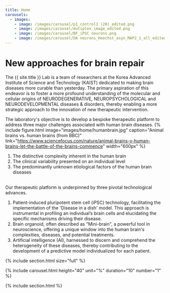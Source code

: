 ```yaml
---
title: Home
carousels:
  - images: 
    - image: /images/carousel/p1_control1 (20)_edited.png
    - image: /images/carousel/mutiplex_image_edited.png
    - image: /images/carousel/BF_iPSC neurons.png
    - image: /images/carousel/DA neurons_Hoechst_asyn_MAP2_1_all_edited.png
---
```


# New approaches for brain repair

The {{ site.title }} Lab is a team of researchers at the Korea Advanced Institute of Science and Technology (KAIST) dedicated to making brain diseases more curable than yesterday. The primary aspiration of this endeavor is to foster a more profound understanding of the molecular and cellular origins of NEURODEGENERATIVE, NEUROPSYCHOLOGICAL and NEURODEVELOPMENTAL diseases & disorders, thereby enabling a more strategic approach to the innovation of new therapeutic intervention.
<br>

The laboratory's objective is to develop a bespoke therapeutic platform to address three major challenges associated with human brain diseases.
{% include figure.html image="images/home/humanbrain.jpg" caption="Animal brains vs. human brains (from BBC)" link="https://www.sciencefocus.com/nature/animal-brains-v-human-brains-let-the-battle-of-the-brains-commence" width="600px" %}

<ol>
  <li>The distinctive complexity inherent in the human brain </li>
  
  <li>The clinical variability presented on an individual level </li>
  
  <li>The predominantly unknown etiological factors of the human brain diseases </li>
</ol>

<br>
Our therapeutic platform is underpinned by three pivotal technological advances.

<ol>
  <li> Patient-induced pluripotent stem cell (iPSC) technology, facilitating the implementation of the 'Disease in a dish' model. This approach is instrumental in profiling an individual’s brain cells and elucidating the specific mechanisms driving their disease.  
  </li>

  <li> Brain organoid, often described as "Mini-brain", a powerful tool in neuroscience, offering a unique window into the human brain's complexities, diseases, and potential treatments. 
  </li>
  
  <li> Artificial intelligence (AI), harnessed to discern and comprehend the heterogeneity of these diseases, thereby contributing to the development of a predictive model individualized for each patient.
  </li>
</ol>

{% include section.html size="full" %}

{% include carousel.html height="40" unit="%" duration="10" number="1" %}
  
{% include section.html %}
